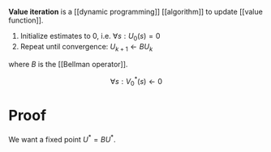 **Value iteration** is a [[dynamic programming]] [[algorithm]] to update [[value function]].

1. Initialize estimates to 0, i.e. $\forall s: U_0(s)=0$
2. Repeat until convergence: $U_{k+1}\leftarrow B U_k$

where $B$ is the [[Bellman operator]].

$$
\forall s: V_0^*(s) \leftarrow 0 \tag{Initialization}
$$

# Proof

We want a fixed point $U^* = BU^*$.